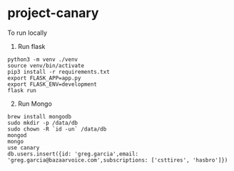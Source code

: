 # project-canary

To run locally 

1. Run flask

```
python3 -m venv ./venv
source venv/bin/activate
pip3 install -r requirements.txt
export FLASK_APP=app.py
export FLASK_ENV=development
flask run
```

2. Run Mongo

```
brew install mongodb
sudo mkdir -p /data/db
sudo chown -R `id -un` /data/db
mongod
mongo
use canary
db.users.insert({id: 'greg.garcia',email: 'greg.garcia@bazaarvoice.com',subscriptions: ['csttires', 'hasbro']})
```